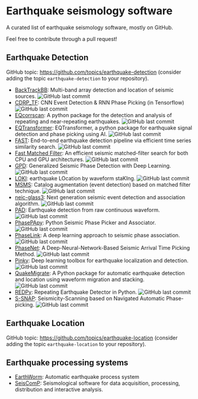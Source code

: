 # Earthquake seismology software
A curated list of earthquake seismology software, mostly on GitHub.

Feel free to contribute through a pull request!

## Earthquake Detection
GitHub topic: https://github.com/topics/earthquake-detection (consider adding the topic `earthquake-detection` to your repository).

- [BackTrackBB](https://github.com/BackTrackBB/backtrackbb):
  Multi-band array detection and location of seismic sources.
  ![GitHub last commit](https://img.shields.io/github/last-commit/BackTrackBB/backtrackbb)
- [CDRP_TF](https://github.com/YijianZhou/CDRP_TF):
  CNN Event Detection & RNN Phase Picking (in Tensorflow)
  ![GitHub last commit](https://img.shields.io/github/last-commit/YijianZhou/CDRP_TF)
- [EQcorrscan](https://github.com/eqcorrscan/EQcorrscan):
  A python package for the detection and analysis of repeating and near-repeating earthquakes.
  ![GitHub last commit](https://img.shields.io/github/last-commit/eqcorrscan/EQcorrscan)
- [EQTransformer](https://github.com/smousavi05/EQTransformer):
  EQTransformer, a python package for earthquake signal detection and phase picking using AI.
  ![GitHub last commit](https://img.shields.io/github/last-commit/smousavi05/EQTransformer)
- [FAST](https://github.com/stanford-futuredata/FAST):
  End-to-end earthquake detection pipeline via efficient time series similarity search.
  ![GitHub last commit](https://img.shields.io/github/last-commit/stanford-futuredata/FAST)
- [Fast Matched Filter](https://github.com/beridel/fast_matched_filter):
  An efficient seismic matched-filter search for both CPU and GPU architectures.
  ![GitHub last commit](https://img.shields.io/github/last-commit/beridel/fast_matched_filter)
- [GPD](https://github.com/interseismic/generalized-phase-detection):
  Generalized Seismic Phase Detection with Deep Learning.
  ![GitHub last commit](https://img.shields.io/github/last-commit/interseismic/generalized-phase-detection)
- [LOKI](https://github.com/wulwife/LOKI):
  earthquake LOcation by waveform staKIng.
  ![GitHub last commit](https://img.shields.io/github/last-commit/wulwife/LOKI)  
- [MSMS](https://github.com/YijianZhou/MSMS):
  Catalog augmentation (event detection) based on matched filter technique.
  ![GitHub last commit](https://img.shields.io/github/last-commit/YijianZhou/MSMS)
- [neic-glass3](https://github.com/usgs/neic-glass3):
  Next generation seismic event detection and association algorithm.
  ![GitHub last commit](https://img.shields.io/github/last-commit/usgs/neic-glass3)
- [PAD](https://github.com/YijianZhou/PAD):
  Earthquake detection from raw continuous waveform.
  ![GitHub last commit](https://img.shields.io/github/last-commit/YijianZhou/PAD)
- [PhasePApy](https://github.com/austinholland/PhasePApy):
  Python Seismic Phase Picker and Associator.
  ![GitHub last commit](https://img.shields.io/github/last-commit/austinholland/PhasePApy)
- [PhaseLink](https://github.com/interseismic/PhaseLink):
  A deep learning approach to seismic phase association.
  ![GitHub last commit](https://img.shields.io/github/last-commit/interseismic/PhaseLink)
- [PhaseNet](https://github.com/wayneweiqiang/PhaseNet):
  A Deep-Neural-Network-Based Seismic Arrival Time Picking Method.
  ![GitHub last commit](https://img.shields.io/github/last-commit/wayneweiqiang/PhaseNet)
- [Pinky](https://github.com/HerrMuellerluedenscheid/pinky):
  Deep learning toolbox for earthquake localization and detection.
  ![GitHub last commit](https://img.shields.io/github/last-commit/HerrMuellerluedenscheid/pinky)
- [QuakeMigrate](https://github.com/QuakeMigrate/QuakeMigrate):
  A Python package for automatic earthquake detection and location using waveform migration and stacking.
  ![GitHub last commit](https://img.shields.io/github/last-commit/QuakeMigrate/QuakeMigrate)
- [REDPy](https://github.com/ahotovec/REDPy):
  Repeating Earthquake Detector in Python.
  ![GitHub last commit](https://img.shields.io/github/last-commit/ahotovec/REDPy)
- [S-SNAP](https://github.com/tanfengzhou/S-SNAP1.1):
  Seismicity-Scanning based on Navigated Automatic Phase-picking.
  ![GitHub last commit](https://img.shields.io/github/last-commit/tanfengzhou/S-SNAP1.1)


## Earthquake Location
GitHub topic: https://github.com/topics/earthquake-location (consider adding the topic `earthquake-location` to your repository).


## Earthquake processing systems
- [EarthWorm](http://www.earthwormcentral.org):
  Automatic earthquake process system
- [SeisComP](https://www.seiscomp.de):
  Seismological software for data acquisition, processing, distribution and interactive analysis.
  
